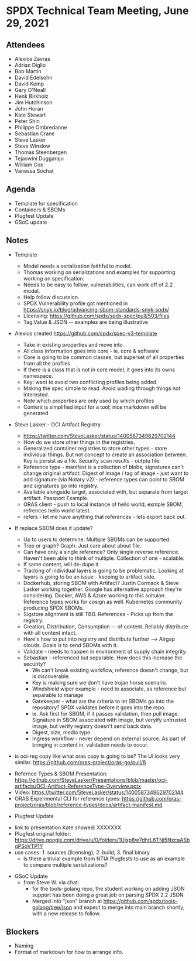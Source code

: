 # SPDX Technical Team Meeting,  June 29, 2021

## Attendees

* Alexios Zavras
* Adrian Diglio
* Bob Martin
* David Edelsohn
* David Kemp
* Gary O'Neall
* Henk Birkholz
* Jim Hutchinson
* John Horan
* Kate Stewart
* Peter Shin
* Philippe Ombredanne
* Sebastian Crane
* Steve Lasker
* Steve Winslow
* Thomas Steenbergen
* Tejaswini Duggaraju
* William Cox
* Vanessa Sochat


## Agenda
* Template for specification
* Containers & SBOMs
* Plugfest Update
* GSoC update



## Notes

* Template
  * Model needs a serialization faithful to model.
  * Thomas working on serializations and examples for supporting working on specification.
  * Needs to be easy to follow,  vulnerabilities, can work off of 2.2 model.
  * Help follow discussion.
  * SPDX Vulnerability profile got mentioned in https://snyk.io/blog/advancing-sbom-standards-snyk-spdx/
  * LIcensing: https://github.com/spdx/spdx-spec/pull/503/files
  * Tag:Value & JSON -- examples are being illustrative
 *  Alexios created https://github.com/spdx/spec-v3-template
    * Take in existing properties and move into
    * All class information goes into core - ie. core & software
    * Core is going to be common classes,  but superset of all properties from all the profiles.
    * If there is a class that is not in core model, it goes into its owns namespace.
    * Key: want to avoid two conflicting profiles being added.
    * Making the spec simple to read.   Avoid wading through things not interested.
    * Note which properties are only used by which profiles
    * Content is simplified input for a tool; nice markdown will be generated

* Steve Lasker - OCI Artifact Registry
  * https://twitter.com/SteveLasker/status/1400587349629702144
  * How do we store other things in the registries.
  * Generalized container registries to store other types - store individual things.   But not concept to create an association between.   Key is persist as a file.   Security scan results - outptu file.
  * Reference type - manifest is a collection of blobs,   signatures can't change original artifact.   Digest of image /  tag of image - just want to add signature (via Notary v2)  - reference types can point to SBOM and signatures go into registry.
  * Available alongside target,  associated with, but separate from target artifact.  Passport Example.
  * ORAS client - push to local instance of hello world,  exmple SBOM,  refrences hello world latest.
  * refers - let me have anything that references - lets export back out.

* If replace SBOM does it update?
  * Up to users to determine.   Multiple SBOMs can be supported.
  * Tree or graph?    Graph.   Just care about about file.
  * Can have only a single reference?    Only single reverse reference.   Haven't been able to think of multiple.   Collection of one - scalable.
  * If same content,  will de-dupe it
  * Tracking of individual layers is going to be problematic.   Looking at layers is going to be an issue - keeping to artifact side.
  * Dockerhub,  storing SBOM with Artifact?   Justin Cormack & Steve Lasker working together.   Google has alternative approach they're considering.   Docker, AWS & Azure working to this soltuion.    Reference types works for cosign as well.    Kubernetes community producing SPDX SBOMs.
  * Sigstore alignment is still TBD.  References - Picks up from the registry.
  * Creation, Distribution, Consumption -- of content.    Reliably distribute with all content intact.
  * Here's how to put into registry and distribute further --> Airgap clouds.   Goals is to send SBOMs with it.
  * Validate - needs to happen in environment of supply chain integrity.
  * Sebastian - referenced but separable.   How does this increase the security?
    * We can't break existing workflow,  reference doesn't change, but is discoverable.
    * Key is making sure we don't have trojan horse scenario.
    * Windshield wiper example - need to associate, as reference but separable to manage
    * Gatekeeper - what are the criteria to let SBOMs go into the repository?   SPDX validates before it goes into the repo.
    * ie.  Ask first for SBOM,  if it passes validation,  then pull image.    Signature in SBOM associated with image, but veryify untrusted image, but verify registry doesn't send back data.
    * Digest, size, media type.
    * Ingress workflow - never depend on external source.   As part of bringing in content in, validation needs to occur.

* is oci-reg copy like what oras copy is going to be? The UI looks very similar.  https://github.com/oras-project/oras-go/pull/8
- Refernce Types & SBOM Presentation: https://github.com/SteveLasker/Presentations/blob/master/oci-artifacts/OCI-Artifact-ReferenceType-Overview.pptx
- Video: https://twitter.com/SteveLasker/status/1400587349629702144
- ORAS Experimental CLI for reference types: https://github.com/oras-project/oras/blob/reference-types/docs/artifact-manifest.md

* Plugfest Update
- link to presentation Kate showed: XXXXXXX
- Plugfest original folder: https://drive.google.com/drive/u/0/folders/1Ujxp8w7dhrL6TNj5NxcaASbqPSoVTP1Y
- use cases: 1. sources (licensing); 2. build; 3. final binary
  * Is there a trivial example from NTIA Plugfests to use as an example to compare multiple serializations?

* GSoC Update
  * from Steve W. via chat:
    * for the tools-golang repo, the student working on adding JSON support has been doing a great job on parsing SPDX 2.2 JSON
    * Merged into "json" branch at https://github.com/spdx/tools-golang/tree/json and expect to merge into main branch shortly, with a new release to follow.

## Blockers
* Naming
* Format of markdown for how to arrange info.
